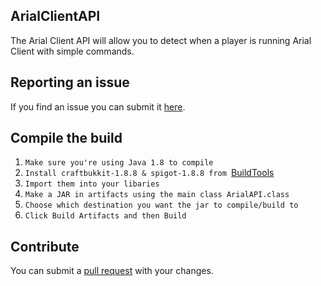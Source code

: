 ## ArialClientAPI
The Arial Client API will allow you to detect when a player is running Arial Client with simple commands.

## Reporting an issue
If you find an issue you can submit it [here](https://github.com/Arial-Client/ArialClientAPI/issues).

## Compile the build
1. `Make sure you're using Java 1.8 to compile`
2. `Install craftbukkit-1.8.8 & spigot-1.8.8 from `[BuildTools](https://www.spigotmc.org/wiki/buildtools/)
3. `Import them into your libaries`
4. `Make a JAR in artifacts using the main class ArialAPI.class`
5. `Choose which destination you want the jar to compile/build to`
6. `Click Build Artifacts and then Build`

## Contribute
You can submit a [pull request](https://github.com/Arial-Client/ArialClientAPI/pulls) with your changes.
